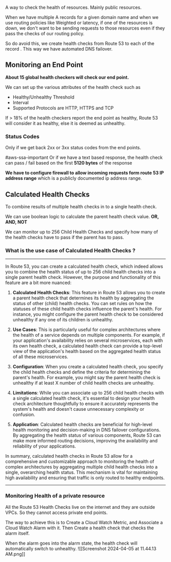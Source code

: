 
A way to check the health of resources. Mainly public resources. 

When we have multiple A records for a given domain name and when we use routing policies like Weighted or latency, if one of the resources is down, we don't want to be sending requests to those resources even if they pass the checks of our routing policy. 

So do avoid this, we create health checks from Route 53 to each of the record . This way we have automated DNS failover. 

## Monitoring an End Point

**About 15 global health checkers will check our end point.** 

We can set up the various attributes of the health check such as 
- Healthy/Unhealthy Threshold
- Interval
- Supported Protocols are HTTP, HTTPS and TCP

If > 18% of the health checkers report the end point as healthy, Route 53 will consider it as healthy, else it is deemed as unhealthy. 

### Status Codes

Only if we get back 2xx or 3xx status codes from the end points.

#aws-ssa-important
Or if we have a text based response, the health check can pass / fail based on the first **5120 bytes** of the response 

**We have to configure firewall to allow incoming requests form route 53 IP address range** which is a publicly documented ip address range.

## Calculated Health Checks

To combine results of multiple health checks in to a single health check. 

We can use boolean logic to calculate the parent health check value. **OR, AND, NOT**

We can monitor up to 256 Child Health Checks and specify how many of the health checks have to pass if the parent has to pass. 

### **What is the use case of Calculated Health Checks ?** 

------------------------------------------
In Route 53, you can create a calculated health check, which indeed allows you to combine the health status of up to 256 child health checks into a single parent health check. However, the purpose and functionality of this feature are a bit more nuanced:

1. **Calculated Health Checks**: This feature in Route 53 allows you to create a parent health check that determines its health by aggregating the status of other (child) health checks. You can set rules on how the statuses of these child health checks influence the parent's health. For instance, you might configure the parent health check to be considered unhealthy if any one of its children is unhealthy.

2. **Use Cases**: This is particularly useful for complex architectures where the health of a service depends on multiple components. For example, if your application's availability relies on several microservices, each with its own health check, a calculated health check can provide a top-level view of the application's health based on the aggregated health status of all these microservices.

3. **Configuration**: When you create a calculated health check, you specify the child health checks and define the criteria for determining the parent's health. For example, you might say the parent health check is unhealthy if at least X number of child health checks are unhealthy.

4. **Limitations**: While you can associate up to 256 child health checks with a single calculated health check, it's essential to design your health check architecture thoughtfully to ensure it accurately represents the system's health and doesn't cause unnecessary complexity or confusion.

5. **Application**: Calculated health checks are beneficial for high-level health monitoring and decision-making in DNS failover configurations. By aggregating the health status of various components, Route 53 can make more informed routing decisions, improving the availability and reliability of your applications.

In summary, calculated health checks in Route 53 allow for a comprehensive and customizable approach to monitoring the health of complex architectures by aggregating multiple child health checks into a single, overarching health status. This mechanism is vital for maintaining high availability and ensuring that traffic is only routed to healthy endpoints.

----------------------------------------------




### Monitoring Health of a private resource

All the Route 53 Health Checks live on the internet and they are outside VPCs. So they cannot access private end points. 

The way to achieve this is to Create a Cloud Watch Metric, and Associate a Cloud Watch Alarm with it. Then Create a health check that checks the alarm itself. 

When the alarm goes into the alarm state, the health check will automatically switch to unhealthy. ![[Screenshot 2024-04-05 at 11.44.13 AM.png]]

